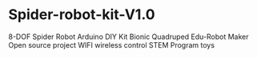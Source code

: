 # Spider-robot-kit-V1.0
8-DOF Spider Robot Arduino DIY Kit Bionic Quadruped Edu-Robot Maker Open source project WIFI wireless control STEM Program toys
